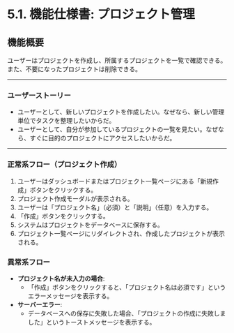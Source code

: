 # 5.1. 機能仕様書: プロジェクト管理

## 機能概要
ユーザーはプロジェクトを作成し、所属するプロジェクトを一覧で確認できる。また、不要になったプロジェクトは削除できる。

---

### ユーザーストーリー
- ユーザーとして、新しいプロジェクトを作成したい。なぜなら、新しい管理単位でタスクを整理したいからだ。
- ユーザーとして、自分が参加しているプロジェクトの一覧を見たい。なぜなら、すぐに目的のプロジェクトにアクセスしたいからだ。

---

### 正常系フロー（プロジェクト作成）
1.  ユーザーはダッシュボードまたはプロジェクト一覧ページにある「新規作成」ボタンをクリックする。
2.  プロジェクト作成モーダルが表示される。
3.  ユーザーは「プロジェクト名」（必須）と「説明」（任意）を入力する。
4.  「作成」ボタンをクリックする。
5.  システムはプロジェクトをデータベースに保存する。
6.  プロジェクト一覧ページにリダイレクトされ、作成したプロジェクトが表示される。

### 異常系フロー
- **プロジェクト名が未入力の場合**:
  - 「作成」ボタンをクリックすると、「プロジェクト名は必須です」というエラーメッセージを表示する。
- **サーバーエラー**:
  - データベースへの保存に失敗した場合、「プロジェクトの作成に失敗しました」というトーストメッセージを表示する。
